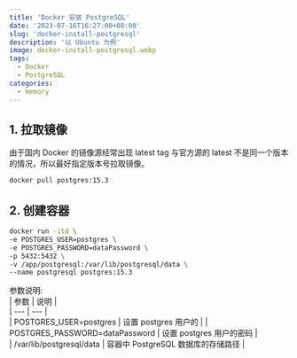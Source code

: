 ```yaml
---
title: 'Docker 安装 PostgreSQL'
date: '2023-07-16T16:27:00+08:00'
slug: 'docker-install-postgresql'
description: '以 Ubuntu 为例'
image: docker-install-postgresql.webp
tags:
  - Docker
  - PostgreSQL
categories:
  - memory
---
```


## 1. 拉取镜像

由于国内 Docker 的镜像源经常出现 latest tag 与官方源的 latest 不是同一个版本的情况，所以最好指定版本号拉取镜像。

```bash
docker pull postgres:15.3
```

## 2. 创建容器

```bash
docker run -itd \
-e POSTGRES_USER=postgres \
-e POSTGRES_PASSWORD=dataPassword \
-p 5432:5432 \
-v /app/postgresql:/var/lib/postgresql/data \
--name postgresql postgres:15.3
```

参数说明:  
| 参数 | 说明 |  
| --- | --- |  
| POSTGRES_USER=postgres | 设置 postgres 用户的 |
| POSTGRES_PASSWORD=dataPassword | 设置 postgres 用户的密码 |  
| /var/lib/postgresql/data | 容器中 PostgreSQL 数据库的存储路径 |  
